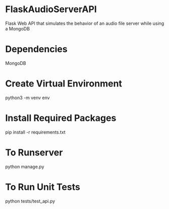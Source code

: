 # FlaskAudioServerAPI
Flask Web API that simulates the behavior of an audio file server while using a MongoDB

# Dependencies 
MongoDB 

# Create Virtual Environment
python3 -m venv env

# Install Required Packages
pip install -r requirements.txt

# To Runserver
python manage.py

# To Run Unit Tests
python tests/test_api.py